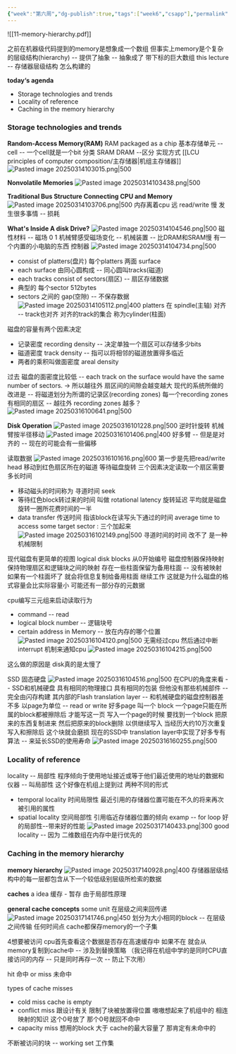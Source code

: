 ```yaml
---
{"week":"第六周","dg-publish":true,"tags":["week6","csapp"],"permalink":"/CSAPP Computer-System-A-Program-Perspective/Lecture 11 The Memory Hierarchy/","dgPassFrontmatter":true,"noteIcon":"","created":"2025-08-15T09:39:18.648+08:00","updated":"2025-04-19T09:53:16.921+08:00"}
---
```



![[11-memory-hierarchy.pdf]]

之前在机器级代码提到的memory是想象成一个数组  但事实上memory是个复杂的层级结构(hierarchy) -- 提供了抽象 -- 抽象成了 带下标的巨大数组
this lecture -- 存储器层级结构 怎么构建的

**today‘s agenda**
- Storage technologies and trends
- Locality of reference
- Caching in the memory hierarchy


### Storage technologies and trends

**Random-Access Memory(RAM)**
RAM packaged as a chip
基本存储单元 -- cell -- 一个cell就是一个bit
分类  SRAM  DRAM  --区分 实现方式 [[LCU principles of computer composition/主存储器\|机组主存储器]]
![Pasted image 20250314103015.png|500](/img/user/accessory/Pasted%20image%2020250314103015.png)


**Nonvolatile Memories**
![Pasted image 20250314103438.png|500](/img/user/accessory/Pasted%20image%2020250314103438.png)

**Traditional Bus Structure Connecting CPU and Memory**
![Pasted image 20250314103706.png|500](/img/user/accessory/Pasted%20image%2020250314103706.png)
内存离着cpu 远   read/write 慢 发生很多事情 -- 损耗

**What's Inside A disk Drive?**
![Pasted image 20250314104546.png|500](/img/user/accessory/Pasted%20image%2020250314104546.png)
磁性材料 --  磁场 0 1
机械臂感受磁场变化  -- 机械装置 -- 比DRAM和SRAM慢
有一个内置的小电脑的东西  控制器
![Pasted image 20250314104734.png|500](/img/user/accessory/Pasted%20image%2020250314104734.png)
- consist of platters(盘片)   每个platters 两面 surface
- each surface 由同心圆构成 -- 同心圆叫tracks(磁道)
- each tracks consist of sectors(扇区) -- 扇区存储数据
- 典型的 每个sector 512bytes
- sectors 之间的 gap(空隙) -- 不保存数据
![Pasted image 20250314105112.png|400](/img/user/accessory/Pasted%20image%2020250314105112.png)
platters 在 spindle(主轴) 对齐 -- track也对齐
对齐的track的集合  称为cylinder(柱面)

磁盘的容量有两个因素决定
- 记录密度 recording density -- 决定单独一个扇区可以存储多少bits
- 磁道密度 track density -- 指可以将相邻的磁道放置得多临近
- 两者的乘积叫做面密度 areal density

过去 磁盘的面密度比较低 -- each track on the surface would have the same number of sectors.
-> 所以越往外 扇区间的间隙会越变越大
现代的系统所做的改进是 -- 将磁道划分为所谓的记录区(recording zones)
每一个recording zones 有相同的扇区  -- 越往外 recording zones 越多？
![Pasted image 20250316100641.png|500](/img/user/accessory/Pasted%20image%2020250316100641.png)

**Disk Operation**
![Pasted image 20250316101228.png|500](/img/user/accessory/Pasted%20image%2020250316101228.png)
逆时针旋转
机械臂按半径移动
![Pasted image 20250316101406.png|400](/img/user/accessory/Pasted%20image%2020250316101406.png)
好多臂 -- 但是是对齐的 -- 现在的可能会有一些偏移

读取数据
![Pasted image 20250316101616.png|600](/img/user/accessory/Pasted%20image%2020250316101616.png)
第一步是先把read/write head 移动到红色扇区所在的磁道  等待磁盘旋转
三个因素决定读取一个扇区需要多长时间
- 移动磁头的时间称为 寻道时间 seek
- 等待红色block转过来的时间 叫做 rotational latency 旋转延迟  平均就是磁盘旋转一圈所花费时间的一半
- data transfer 传送时间 指该block在读写头下通过的时间
average time to access some target sector : 三个加起来
![Pasted image 20250316102149.png|500](/img/user/accessory/Pasted%20image%2020250316102149.png)
寻道时间的时间 改不了 是一种机械限制

现代磁盘有更简单的视图
logical disk blocks  从0开始编号
磁盘控制器保持映射  保持物理扇区和逻辑块之间的映射
存在一些柱面保留为备用柱面 -- 没有被映射  如果有一个柱面坏了  就会将信息复制给备用柱面 继续工作
这就是为什么磁盘的格式容量会比实际容量小  可能还有一部分存的元数据

cpu编写三元组来启动读取行为
- command -- read
- logical block number -- 逻辑块号
- certain address in Memory  --  放在内存的哪个位置
![Pasted image 20250316104120.png|500](/img/user/accessory/Pasted%20image%2020250316104120.png)
无需经过cpu
然后通过中断interrupt 机制来通知cpu
![Pasted image 20250316104215.png|500](/img/user/accessory/Pasted%20image%2020250316104215.png)

这么做的原因是 disk真的是太慢了

SSD 固态硬盘
![Pasted image 20250316104516.png|500](/img/user/accessory/Pasted%20image%2020250316104516.png)
在CPU的角度来看 -- SSD和机械硬盘 具有相同的物理接口 具有相同的包装
但他没有那些机械部件 -- 完全由闪存构建  其内部的Flash translation layer -- 和机械硬盘的磁盘控制器差不多
以page为单位 -- read or write
好多page 叫一个 block   一个page只能在所属的block都被擦除后 才能写这一页
写入一个page的时候  要找到一个block  把原来的东西复制进来  然后把原来的block删除 以供继续写入
当经历大约10万次重复写入和擦除后 这个块就会磨损
现在的SSD中 translation layer中实现了好多专有算法 -- 来延长SSD的使用寿命
![Pasted image 20250316160255.png|500](/img/user/accessory/Pasted%20image%2020250316160255.png)

### Locality of reference
locality -- 局部性
程序倾向于使用地址接近或等于他们最近使用的地址的数据和仪器  -- 叫局部性
这个好像在机组上提到过
两种不同的形式
- temporal locality 时间局限性
	最近引用的存储器位置可能在不久的将来再次被引用的属性
- spatial locality  空间局部性
	引用临近存储器位置的倾向
examp -- for loop
好的局部性--带来好的性能
![Pasted image 20250317140433.png|300](/img/user/accessory/Pasted%20image%2020250317140433.png)
good locality -- 因为 二维数组在内存中是行优先的

### Caching in the memory hierarchy
**memory hierarchy**
![Pasted image 20250317140928.png|400](/img/user/accessory/Pasted%20image%2020250317140928.png)
存储器层级结构中的每一层都包含从下一个较低级别层级所检索的数据

**caches**
a idea
缓存 - 暂存
由于局部性原理

**general cache concepts**
some unit  在层级之间来回传递
![Pasted image 20250317141746.png|450](/img/user/accessory/Pasted%20image%2020250317141746.png)
划分为大小相同的block -- 在层级之间传输
任何时间点 cache都保存memory的一个子集

4想要被访问
cpu首先查看这个数据是否存在高速缓存中
如果不在 就会从memory复制到cache中 -- 涉及到替换策略 （我记得在机组中学的是同时CPU直接访问的内存 -- 只是同时再存一次 -- 防止下次用）

hit 命中  or miss 未命中

types of cache misses
- cold miss
	cache is empty
- conflict miss
	跟设计有关
	限制了块被放置得位置
	嗷嗷想起来了机组中的 相连映射的知识  这个0号放了  那个0号就回不命中
- capacity miss
	想用的block 大于 cache的最大容量了  那肯定有未命中的

不断被访问的块 -- working set  工作集
